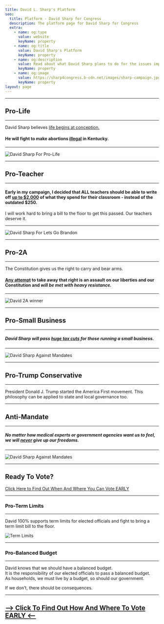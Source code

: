 ```yaml
---
title: David L. Sharp's Platform
seo:
  title: Platform - David Sharp for Congress
  description: The platform page for David Sharp for Congress
  extra:
    - name: og:type
      value: website
      keyName: property
    - name: og:title
      value: David Sharp's Platform
      keyName: property
    - name: og:description
      value: Read about what David Sharp plans to do for the issues important to you.
      keyName: property
    - name: og:image
      value: https://sharp4congress.b-cdn.net/images/sharp-campaign.jpg
      keyName: property
layout: page
---
```


---
## Pro-Life
---

David Sharp believes <u>life begins at conception.</u><br>
#### He will fight to make abortions <u>illegal</u> in Kentucky.
---

![David Sharp For Pro-Life](https://sharp4congress.b-cdn.net/images/endorsed.png)

---
## Pro-Teacher
---

#### Early in my campaign, I decided that ALL teachers should be able to write off <u>up to $2,000</u> of what they spend for their classroom - instead of the outdated $250.
I will work hard to bring a bill to the floor to get this passed. Our teachers deserve it.

---
![David Sharp For Lets Go Brandon](https://sharp4congress.b-cdn.net/images/letsgobrandon.jpg)

---

## Pro-2A

---

The Constitution gives us the right to carry and bear arms.<br>

#### <u>Any attempt</u> to take away that right is an assault on our liberties and our Constitution and ***will be met with heavy resistance.***

---
![David 2A winner](https://sharp4congress.b-cdn.net/images/winner-2a.jpg)

---

## Pro-Small Business

---
##### David Sharp will pass <u>huge tax cuts</u> for those running a small business.

---

![David Sharp Against Mandates](https://sharp4congress.b-cdn.net/images/highlights-3.png)

---


## Pro-Trump Conservative
---
President Donald J. Trump started the America First movement. This philosophy can be applied to state and local governance too.

---

## Anti-Mandate
---
##### No matter how medical experts or government agencies want us to feel, ***we will <u>never</u> give up our freedoms.***

---
![David Sharp Against Mandates](https://sharp4congress.b-cdn.net/images/protest.jpg)

---


## Ready To Vote?
<a href="/vote" target="_blank">Click Here to Find Out When And Where You Can Vote EARLY</a>

---


### Pro-Term Limits
---
David 100% supports term limits for elected officials and fight to bring a term limit bill to the floor.

![Term Limits](https://sharp4congress.b-cdn.net/images/thanks.jpg)

---

### Pro-Balanced Budget
---
David knows that we should have a balanced budget.<br>
It is the responsibility of our elected officials to pass a balanced budget.<br>
As households, we must live by a budget, so should our government.

If we don't, there should be consequences.

---

## [--> Click To Find Out How And Where To Vote EARLY <--](/vote)
